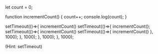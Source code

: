 <!-- ## Counter without setInterval -->

<!-- Without using setInterval, try to code a counter in Javascript. There is a hint at the bottom of the file if you get stuck. -->

let count = 0;

function incrementCount() {
  count++;
  console.log(count);
}


  

setTimeout(()=>{
  incrementCount()
  setTimeout(()=>{
    incrementCount();
    setTimeout(()=>{
  incrementCount()
  setTimeout(()=>{
    incrementCount()
  }, 1000);
}, 1000);
  }, 1000);
}, 1000);








































































(Hint: setTimeout)
